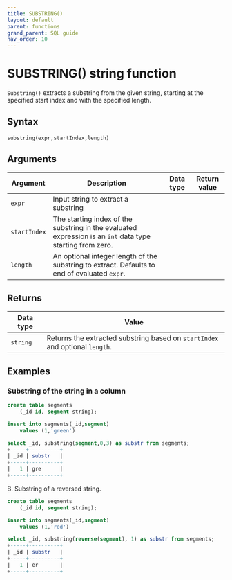```yaml
---
title: SUBSTRING()
layout: default
parent: functions
grand_parent: SQL guide
nav_order: 10
---
```


# SUBSTRING() string function

`Substring()` extracts a substring from the given string, starting at the specified start index and with the specified length.

## Syntax

```
substring(expr,startIndex,length)
```

## Arguments

| Argument | Description | Data type | Return value |
|---|---|---|---|
| `expr` | Input string to extract a substring |
| `startIndex` | The starting index of the substring in the evaluated expression is an `int` data type starting from zero. |
| `length` | An optional integer length of the substring to extract. Defaults to end of evaluated `expr`. |

## Returns

| Data type | Value |
|---|---|
| `string` | Returns the extracted substring based on `startIndex` and optional `length`. |

## Examples

### Substring of the string in a column

```sql
create table segments
    (_id id, segment string);

insert into segments(_id,segment)
    values (1,'green')

select _id, substring(segment,0,3) as substr from segments;
+-----+----------+
| _id | substr   |
+-----+----------+
|   1 | gre      |
+-----+----------+
```

B. Substring of a reversed string.
```sql
create table segments
    (_id id, segment string);

insert into segments(_id,segment)
    values (1,'red')

select _id, substring(reverse(segment), 1) as substr from segments;
+-----+----------+
| _id | substr   |
+-----+----------+
|   1 | er       |
+-----+----------+
```
